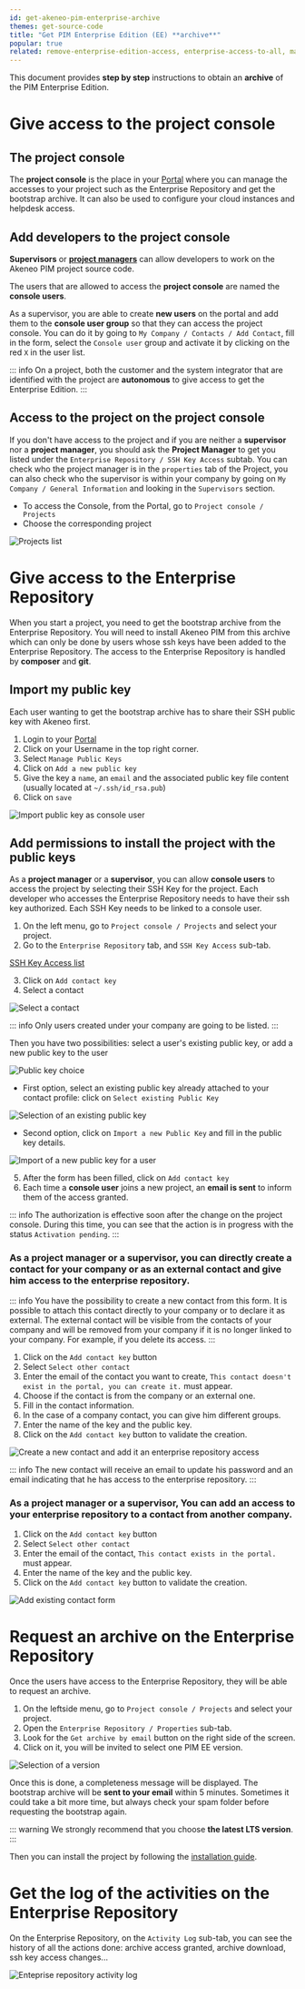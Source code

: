 ```yaml
---
id: get-akeneo-pim-enterprise-archive
themes: get-source-code
title: "Get PIM Enterprise Edition (EE) **archive**"
popular: true
related: remove-enterprise-edition-access, enterprise-access-to-all, manage-project-managers
---
```


This document provides **step by step** instructions to obtain an **archive** of the PIM Enterprise Edition.

# Give access to the project console

## The project console

The **project console** is the place in your [Portal](connect-to-your-portal.html) where you can manage the accesses to your project such as the Enterprise Repository and get the bootstrap archive. It can also be used to configure your cloud instances and helpdesk access. 

## Add developers to the project console

**Supervisors** or **[project managers](manage-project-managers.html)** can allow developers to work on the Akeneo PIM project source code.

The users that are allowed to access the **project console** are named the **console users**.

As a supervisor, you are able to create **new users** on the portal and add them to the **console user group** so that they can access the project console.
You can do it by going to `My Company / Contacts / Add Contact`, fill in the form, select the `Console user` group and activate it by clicking on the red `X` in the user list.

::: info
On a project, both the customer and the system integrator that are identified with the project are **autonomous** to give access to get the Enterprise Edition.
:::

## Access to the project on the project console

If you don't have access to the project and if you are neither a **supervisor** nor a **project manager**, you should ask the **Project Manager** to get you listed under the `Enterprise Repository / SSH Key Access` subtab. You can check who the project manager is in the `properties` tab of the Project, you can also check who the supervisor is within your company by going on `My Company / General Information` and looking in the `Supervisors` section.

* To access the Console, from the Portal, go to `Project console / Projects`
* Choose the corresponding project

![Projects list](../img/project_list.png)

# Give access to the Enterprise Repository

When you start a project, you need to get the bootstrap archive from the Enterprise Repository.
You will need to install Akeneo PIM from this archive which can only be done by users whose ssh keys have been added to the Enterprise Repository.
The access to the Enterprise Repository is handled by **composer** and **git**.

## Import my public key

Each user wanting to get the bootstrap archive has to share their SSH public key with Akeneo first.

1. Login to your [Portal](connect-to-your-portal.html)
2. Click on your Username in the top right corner.
3. Select `Manage Public Keys`
4. Click on `Add a new public key`
5. Give the key a `name`, an `email` and the associated public key file content (usually located at `~/.ssh/id_rsa.pub`)
6. Click on `save`

![Import public key as console user](../img/user_add_key_profile.png)

## Add permissions to install the project with the public keys

As a **project manager** or a **supervisor**, you can allow **console users** to access the project by selecting their SSH Key for the project.
Each developer who accesses the Enterprise Repository needs to have their ssh key authorized.
Each SSH Key needs to be linked to a console user.

1. On the left menu, go to `Project console / Projects` and select your project.
2. Go to the `Enterprise Repository` tab, and `SSH Key Access` sub-tab.

[SSH Key Access list](../img/list_ssh_key_access.png)

3. Click on `Add contact key`
4. Select a contact 

![Select a contact](../img/add_contact_to_ssh_key.png)

::: info
Only users created under your company are going to be listed.
:::

Then you have two possibilities: select a user's existing public key, or add a new public key to the user 

![Public key choice](../img/choose_key_method.png)

* First option, select an existing public key already attached to your contact profile: click on `Select existing Public Key`

![Selection of an existing public key](../img/select_exiting_key.png)

* Second option, click on `Import a new Public Key` and fill in the public key details.

![Import of a new public key for a user](../img/import_new_key.png)

5. After the form has been filled, click on `Add contact key`
6. Each time a **console user** joins a new project, an **email is sent** to inform them of the access granted.

::: info
The authorization is effective soon after the change on the project console.
During this time, you can see that the action is in progress with the status `Activation pending`.
:::

### As a project manager or a supervisor, you can directly create a contact for your company or as an external contact and give him access to the enterprise repository.

::: info
You have the possibility to create a new contact from this form. It is possible to attach this contact directly to your company or to declare it as external.
The external contact will be visible from the contacts of your company and will be removed from your company if it is no longer linked to your company. For example, if you delete its access.
:::

1. Click on the `Add contact key` button
1. Select `Select other contact`
1. Enter the email of the contact you want to create, `This contact doesn't exist in the portal, you can create it.` must appear.
1. Choose if the contact is from the company or an external one.
1. Fill in the contact information.
1. In the case of a company contact, you can give him different groups.
1. Enter the name of the key and the public key.
1. Click on the `Add contact key` button to validate the creation.

![Create a new contact and add it an enterprise repository access](../img/add_access_er.gif)

::: info
The new contact will receive an email to update his password and an email indicating that he has access to the enterprise repository.
:::

### As a project manager or a supervisor, You can add an access to your enterprise repository to a contact from another company.

1. Click on the `Add contact key` button
1. Select `Select other contact`
1. Enter the email of the contact, `This contact exists in the portal.` must appear.
1. Enter the name of the key and the public key.
1. Click on the `Add contact key` button to validate the creation.

![Add existing contact form](../img/add_existing_contact_er.png)

# Request an archive on the Enterprise Repository

Once the users have access to the Enterprise Repository, they will be able to request an archive.

1. On the leftside menu, go to `Project console / Projects` and select your project.
2. Open the `Enterprise Repository / Properties` sub-tab.
3. Look for the `Get archive by email` button on the right side of the screen.
4. Click on it, you will be invited to select one PIM EE version.

![Selection of a version](../img/get_archive_by_mail_choice.png)

Once this is done, a completeness message will be displayed. The bootstrap archive will be **sent to your email** within 5 minutes. Sometimes it could take a bit more time, but always check your spam folder before requesting the bootstrap again.

::: warning
We strongly recommend that you choose **the latest LTS version**.
:::

Then you can install the project by following the [installation guide](https://docs.akeneo.com/latest/install_pim/index.html).

# Get the log of the activities on the Enterprise Repository

On the Enterprise Repository, on the `Activity Log` sub-tab, you can see the history of all the actions done: archive access granted, archive download, ssh key access changes...

![Enteprise repository activity log](../img/activity_log.png)
